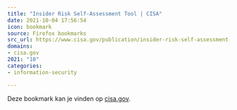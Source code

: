 ```yaml
---
title: "Insider Risk Self-Assessment Tool | CISA"
date: 2021-10-04 17:56:54
icon: bookmark
source: Firefox bookmarks
src_url: https://www.cisa.gov/publication/insider-risk-self-assessment-tool
domains:
- cisa.gov
2021: "10"
categories:
- information-security

---
```

Deze bookmark kan je vinden op [cisa.gov](https://www.cisa.gov/publication/insider-risk-self-assessment-tool).

